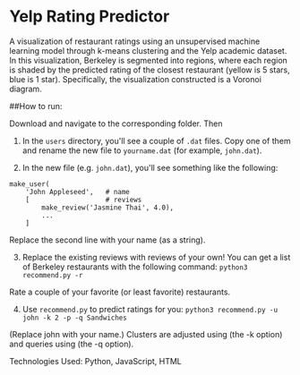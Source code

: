 # Yelp Rating Predictor

A visualization of restaurant ratings using an unsupervised machine learning model through k-means clustering and the Yelp academic dataset. In this visualization, Berkeley is segmented into regions, where each region is shaded by the predicted rating of the closest restaurant (yellow is 5 stars, blue is 1 star). Specifically, the visualization constructed is a Voronoi diagram.

##How to run:

Download and navigate to the corresponding folder. Then

1. In the `users` directory, you'll see a couple of `.dat` files. Copy one of them and rename the new file to `yourname.dat` (for example, `john.dat`).

2. In the new file (e.g. `john.dat`), you'll see something like the following:

```
make_user(
    'John Appleseed',   # name
    [                   # reviews
        make_review('Jasmine Thai', 4.0),
        ...
    ]
```

Replace the second line with your name (as a string).

3. Replace the existing reviews with reviews of your own! You can get a list of Berkeley restaurants with the following command: `python3 recommend.py -r`

Rate a couple of your favorite (or least favorite) restaurants.

4. Use `recommend.py` to predict ratings for you: `python3 recommend.py -u john -k 2 -p -q Sandwiches`

(Replace john with your name.) Clusters are adjusted using (the -k option) and queries using (the -q option).

Technologies Used: Python, JavaScript, HTML
